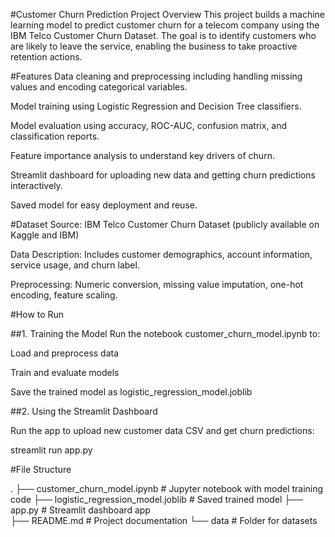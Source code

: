 #Customer Churn Prediction
Project Overview
This project builds a machine learning model to predict customer churn for a telecom company using the IBM Telco Customer Churn Dataset. The goal is to identify customers who are likely to leave the service, enabling the business to take proactive retention actions.

#Features
Data cleaning and preprocessing including handling missing values and encoding categorical variables.

Model training using Logistic Regression and Decision Tree classifiers.

Model evaluation using accuracy, ROC-AUC, confusion matrix, and classification reports.

Feature importance analysis to understand key drivers of churn.

Streamlit dashboard for uploading new data and getting churn predictions interactively.

Saved model for easy deployment and reuse.

#Dataset
Source: IBM Telco Customer Churn Dataset (publicly available on Kaggle and IBM)

Data Description: Includes customer demographics, account information, service usage, and churn label.

Preprocessing: Numeric conversion, missing value imputation, one-hot encoding, feature scaling.

#How to Run

##1. Training the Model
Run the notebook customer_churn_model.ipynb to:

Load and preprocess data

Train and evaluate models

Save the trained model as logistic_regression_model.joblib

##2. Using the Streamlit Dashboard

Run the app to upload new customer data CSV and get churn predictions:

streamlit run app.py


#File Structure

.
├── customer_churn_model.ipynb       # Jupyter notebook with model training code
├── logistic_regression_model.joblib # Saved trained model
├── app.py                          # Streamlit dashboard app             
├── README.md                      # Project documentation
└── data                           # Folder for datasets

